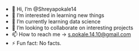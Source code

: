 - 👋 Hi, I’m @Shreyapokale14
- 👀 I’m interested in learning new things
- 🌱 I’m currently learning data science
- 💞️ I’m looking to collaborate on interesting projects
- 📫 How to reach me -> s.pokale.14.10@gmail.com
- ⚡ Fun fact: No facts.

<!---
Shreyapokale14/Shreyapokale14 is a ✨ special ✨ repository because its `README.md` (this file) appears on your GitHub profile.
You can click the Preview link to take a look at your changes.
--->
